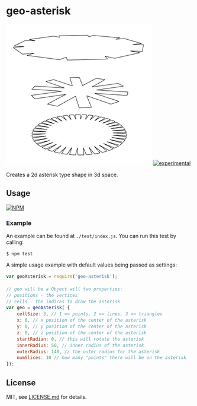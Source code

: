 # geo-asterisk

![render](./render.png)
[![experimental](http://badges.github.io/stability-badges/dist/experimental.svg)](http://github.com/badges/stability-badges)

Creates a 2d asterisk type shape in 3d space.

## Usage

[![NPM](https://nodei.co/npm/geo-asterisk.png)](https://www.npmjs.com/package/geo-asterisk)

### Example

An example can be found at `./test/index.js`. You can run this test by calling:
```
$ npm test
```

A simple usage example with default values being passed as settings:
```javascript
var geoAsterisk = require('geo-asterisk');

// geo will be a Object will two properties:
// positions - the vertices
// cells - the indices to draw the asterisk
var geo = geoAsterisk( {
    cellSize: 3, // 1 == points, 2 == lines, 3 == triangles
    x: 0, // x position of the center of the asterisk
    y: 0, // y position of the center of the asterisk
    z: 0, // z position of the center of the asterisk
    startRadian: 0, // this will rotate the asterisk
    innerRadius: 50, // inner radius of the asterisk
    outerRadius: 140, // the outer radius for the asterisk
    numSlices: 10 // how many "points" there will be on the asterisk
});
```

## License

MIT, see [LICENSE.md](http://github.com/mikkoh/geo-asterisk/blob/master/LICENSE.md) for details.
